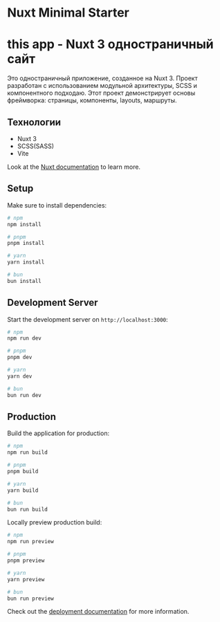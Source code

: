 # Nuxt Minimal Starter
# this app - Nuxt 3 одностраничный сайт

Это одностраничный приложение, созданное на Nuxt 3.
Проект разработан с использованием модульной архитектуры, SCSS и компонентного подходаю.
Этот проект демонстрирует основы фреймворка: страницы, компоненты, layouts, маршруты.

## Технологии
- Nuxt 3
- SCSS(SASS)
- Vite

Look at the [Nuxt documentation](https://nuxt.com/docs/getting-started/introduction) to learn more.

## Setup

Make sure to install dependencies:

```bash
# npm
npm install

# pnpm
pnpm install

# yarn
yarn install

# bun
bun install
```

## Development Server

Start the development server on `http://localhost:3000`:

```bash
# npm
npm run dev

# pnpm
pnpm dev

# yarn
yarn dev

# bun
bun run dev
```

## Production

Build the application for production:

```bash
# npm
npm run build

# pnpm
pnpm build

# yarn
yarn build

# bun
bun run build
```

Locally preview production build:

```bash
# npm
npm run preview

# pnpm
pnpm preview

# yarn
yarn preview

# bun
bun run preview
```

Check out the [deployment documentation](https://nuxt.com/docs/getting-started/deployment) for more information.
